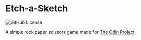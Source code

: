 # Etch-a-Sketch

![GitHub License](https://img.shields.io/github/license/zoumushi/etch-a-sketch)

A simple rock paper scissors game made for [The Odin Project](https://www.theodinproject.com/lessons/foundations-etch-a-sketch).
